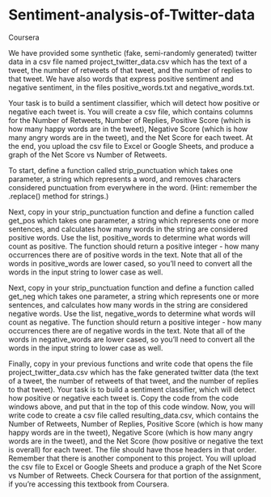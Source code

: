 # Sentiment-analysis-of-Twitter-data
Coursera

We have provided some synthetic (fake, semi-randomly generated) twitter data in a csv file named project_twitter_data.csv which has the text of a tweet, the number of retweets of that tweet, and the number of replies to that tweet. We have also words that express positive sentiment and negative sentiment, in the files positive_words.txt and negative_words.txt.

Your task is to build a sentiment classifier, which will detect how positive or negative each tweet is. You will create a csv file, which contains columns for the Number of Retweets, Number of Replies, Positive Score (which is how many happy words are in the tweet), Negative Score (which is how many angry words are in the tweet), and the Net Score for each tweet. At the end, you upload the csv file to Excel or Google Sheets, and produce a graph of the Net Score vs Number of Retweets.

To start, define a function called strip_punctuation which takes one parameter, a string which represents a word, and removes characters considered punctuation from everywhere in the word. (Hint: remember the .replace() method for strings.)

Next, copy in your strip_punctuation function and define a function called get_pos which takes one parameter, a string which represents one or more sentences, and calculates how many words in the string are considered positive words. Use the list, positive_words to determine what words will count as positive. The function should return a positive integer - how many occurrences there are of positive words in the text. Note that all of the words in positive_words are lower cased, so you’ll need to convert all the words in the input string to lower case as well.

Next, copy in your strip_punctuation function and define a function called get_neg which takes one parameter, a string which represents one or more sentences, and calculates how many words in the string are considered negative words. Use the list, negative_words to determine what words will count as negative. The function should return a positive integer - how many occurrences there are of negative words in the text. Note that all of the words in negative_words are lower cased, so you’ll need to convert all the words in the input string to lower case as well.

Finally, copy in your previous functions and write code that opens the file project_twitter_data.csv which has the fake generated twitter data (the text of a tweet, the number of retweets of that tweet, and the number of replies to that tweet). Your task is to build a sentiment classifier, which will detect how positive or negative each tweet is. Copy the code from the code windows above, and put that in the top of this code window. Now, you will write code to create a csv file called resulting_data.csv, which contains the Number of Retweets, Number of Replies, Positive Score (which is how many happy words are in the tweet), Negative Score (which is how many angry words are in the tweet), and the Net Score (how positive or negative the text is overall) for each tweet. The file should have those headers in that order. Remember that there is another component to this project. You will upload the csv file to Excel or Google Sheets and produce a graph of the Net Score vs Number of Retweets. Check Coursera for that portion of the assignment, if you’re accessing this textbook from Coursera.


